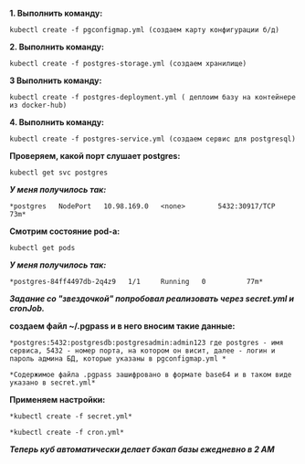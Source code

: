**1. Выполнить команду:**

	kubectl create -f pgconfigmap.yml (создаем карту конфигурации б/д)
**2. Выполнить команду:**

	kubectl create -f postgres-storage.yml (создаем хранилище)
**3 Выполнить команду:**

	kubectl create -f postgres-deployment.yml ( деплоим базу на контейнере из docker-hub)
**4. Выполнить команду:**

	kubectl create -f postgres-service.yml (создаем сервис для postgresql)

**Проверяем, какой порт слушает postgres:**
	
	kubectl get svc postgres
	
***У меня получилось так:*** 

	*postgres   NodePort   10.98.169.0   <none>        5432:30917/TCP   73m*
	
**Смотрим состояние pod-а:**

	kubectl get pods
***У меня получилось так:***

	*postgres-84ff4497db-2q4z9   1/1     Running   0          77m*

***Задание со "звездочкой" попробовал реализовать через secret.yml и cronJob.***

**создаем файл ~/.pgpass и в него вносим такие данные:**

	*postgres:5432:postgresdb:postgresadmin:admin123 где postgres - имя сервиса, 5432 - номер порта, на котором он висит, далее - логин и пароль админа БД, которые указаны в pgconfigmap.yml *

	*Содержимое файла .pgpass зашифровано в формате base64 и в таком виде указано в secret.yml*  	
**Применяем настройки:**

	*kubectl create -f secret.yml*

	*kubectl create -f cron.yml*
***Теперь куб автоматически делает бэкап базы ежедневно в 2 AM***
